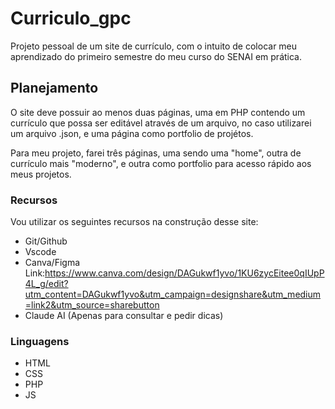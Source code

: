 # Curriculo_gpc

Projeto pessoal de um site de currículo, com o intuito de colocar meu aprendizado do primeiro semestre do meu curso do SENAI em prática.

## Planejamento

O site deve possuir ao menos duas páginas, uma em PHP contendo um currículo que possa ser editável através de um arquivo, no caso utilizarei um arquivo .json, e uma página como portfolio de projétos.

Para meu projeto, farei três páginas, uma sendo uma "home", outra de currículo mais "moderno", e outra como portfolio para acesso rápido aos meus projetos.

### Recursos

Vou utilizar os seguintes recursos na construção desse site:
- Git/Github
- Vscode
- Canva/Figma Link:https://www.canva.com/design/DAGukwf1yvo/1KU6zycEitee0qIUpP4L_g/edit?utm_content=DAGukwf1yvo&utm_campaign=designshare&utm_medium=link2&utm_source=sharebutton
- Claude AI (Apenas para consultar e pedir dicas)

### Linguagens

- HTML
- CSS
- PHP
- JS
